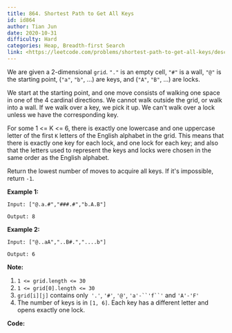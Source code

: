 ```yaml
---
title: 864. Shortest Path to Get All Keys
id: id864
author: Tian Jun
date: 2020-10-31
difficulty: Hard
categories: Heap, Breadth-first Search
link: <https://leetcode.com/problems/shortest-path-to-get-all-keys/description/>
---
```


We are given a 2-dimensional `grid`. `"."` is an empty cell, `"#"` is a wall,
`"@"` is the starting point, (`"a"`, `"b"`, ...) are keys, and (`"A"`, `"B"`,
...) are locks.

We start at the starting point, and one move consists of walking one space in
one of the 4 cardinal directions.  We cannot walk outside the grid, or walk
into a wall.  If we walk over a key, we pick it up.  We can't walk over a lock
unless we have the corresponding key.

For some 1 <= K <= 6, there is exactly one lowercase and one uppercase letter
of the first `K` letters of the English alphabet in the grid.  This means that
there is exactly one key for each lock, and one lock for each key; and also
that the letters used to represent the keys and locks were chosen in the same
order as the English alphabet.

Return the lowest number of moves to acquire all keys.  If it's impossible,
return `-1`.



**Example 1:**
            
	Input: ["@.a.#","###.#","b.A.B"]    
	Output: 8    

**Example 2:**
            
	Input: ["@..aA","..B#.","....b"]    
	Output: 6    



**Note:**

  1. `1 <= grid.length <= 30`
  2. `1 <= grid[0].length <= 30`
  3. `grid[i][j]` contains only` '.'`, `'#'`, `'@'`, `'a'-``'f``'` and `'A'-'F'`
  4. The number of keys is in `[1, 6]`.  Each key has a different letter and opens exactly one lock.


**Code:**
